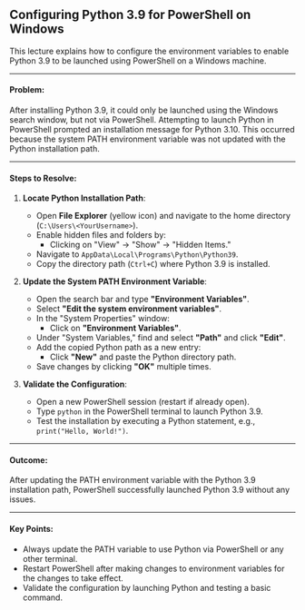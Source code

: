 ## Configuring Python 3.9 for PowerShell on Windows

This lecture explains how to configure the environment variables to enable Python 3.9 to be launched using PowerShell on a Windows machine.

---

#### Problem:

After installing Python 3.9, it could only be launched using the Windows search window, but not via PowerShell. Attempting to launch Python in PowerShell prompted an installation message for Python 3.10. This occurred because the system PATH environment variable was not updated with the Python installation path.

---

#### Steps to Resolve:

1. **Locate Python Installation Path**:

   - Open **File Explorer** (yellow icon) and navigate to the home directory (`C:\Users\<YourUsername>`).
   - Enable hidden files and folders by:
     - Clicking on "View" → "Show" → "Hidden Items."
   - Navigate to `AppData\Local\Programs\Python\Python39`.
   - Copy the directory path (`Ctrl+C`) where Python 3.9 is installed.

2. **Update the System PATH Environment Variable**:

   - Open the search bar and type **"Environment Variables"**.
   - Select **"Edit the system environment variables"**.
   - In the "System Properties" window:
     - Click on **"Environment Variables"**.
   - Under "System Variables," find and select **"Path"** and click **"Edit"**.
   - Add the copied Python path as a new entry:
     - Click **"New"** and paste the Python directory path.
   - Save changes by clicking **"OK"** multiple times.

3. **Validate the Configuration**:
   - Open a new PowerShell session (restart if already open).
   - Type `python` in the PowerShell terminal to launch Python 3.9.
   - Test the installation by executing a Python statement, e.g., `print("Hello, World!")`.

---

#### Outcome:

After updating the PATH environment variable with the Python 3.9 installation path, PowerShell successfully launched Python 3.9 without any issues.

---

#### Key Points:

- Always update the PATH variable to use Python via PowerShell or any other terminal.
- Restart PowerShell after making changes to environment variables for the changes to take effect.
- Validate the configuration by launching Python and testing a basic command.
